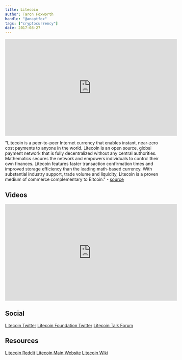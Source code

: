 ```yaml
---
title: Litecoin
author: Taron Foxworth
handle: "@anaptfox"
tags: ["cryptocurrency"]
date: 2017-08-27
---
```


<iframe width="560" height="315" src="https://www.youtube.com/embed/q7B7S88RtV8" frameborder="0" allowfullscreen></iframe>

"Litecoin is a peer-to-peer Internet currency that enables instant, near-zero cost payments to anyone in the world. Litecoin is an open source, global payment network that is fully decentralized without any central authorities. Mathematics secures the network and empowers individuals to control their own finances. Litecoin features faster transaction confirmation times and improved storage efficiency than the leading math-based currency. With substantial industry support, trade volume and liquidity, Litecoin is a proven medium of commerce complementary to Bitcoin." - [source](https://litecoin.org/) 

## Videos

<iframe width="560" height="315" src="https://www.youtube.com/embed/U2KP8koYC3s" frameborder="0" allowfullscreen></iframe>

## Social

[Litecoin Twitter](https://twitter.com/Litecoin)
[Litecoin Foundation Twitter](https://twitter.com/ltcfoundation)
[Litecoin Talk Forum](https://litecointalk.io/)

## Resources

[Litecoin Reddit](https://www.reddit.com/r/litecoin/)
[Litecoin Main Website](https://litecoin.org/)
[Litecoin Wiki](https://litecoin.info/)